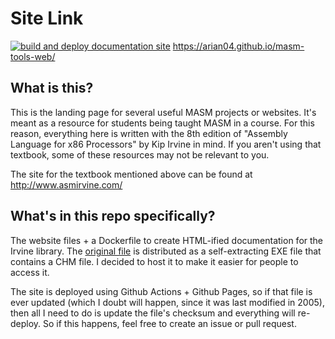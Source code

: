 # Site Link

[![build and deploy documentation site](https://github.com/Arian04/masm-tools-web/actions/workflows/pages.yml/badge.svg)](https://github.com/Arian04/masm-tools-web/actions/workflows/pages.yml)
https://arian04.github.io/masm-tools-web/


## What is this?

This is the landing page for several useful MASM projects or websites.
It's meant as a resource for students being taught MASM in a course.
For this reason, everything here is written with the 8th edition of
"Assembly Language for x86 Processors" by Kip Irvine in mind. If you aren't
using that textbook, some of these resources may not be relevant to you.

The site for the textbook mentioned above can be found at http://www.asmirvine.com/

## What's in this repo specifically?

The website files + a Dockerfile to create HTML-ified documentation for
the Irvine library. The [original file](http://www.asmirvine.com/files/IrvineLibHelp.exe) is
distributed as a self-extracting EXE file that contains a CHM file.
I decided to host it to make it easier for people to access it.

The site is deployed using Github Actions + Github Pages, so if that file is
ever updated (which I doubt will happen, since it was last modified in 2005),
then all I need to do is update the file's checksum and everything will re-deploy.
So if this happens, feel free to create an issue or pull request.
